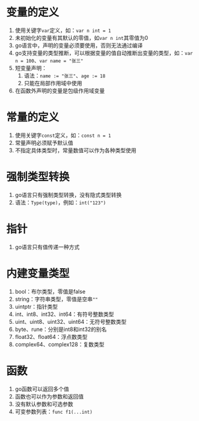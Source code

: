 # 变量的定义
1. 使用关键字`var`定义，如：`var n int = 1`
2. 未初始化的变量有其默认的零值，如`var n int`其零值为0
3. go语言中，声明的变量必须要使用，否则无法通过编译
4. go支持变量的类型推断，可以根据变量的值自动推断出变量的类型，如：`var n = 100`、`var name = "张三"`
5. 短变量声明：
   1. 语法：`name := "张三"`、`age := 18`
   2. 只能在局部作用域中使用
6. 在函数外声明的变量是包级作用域变量

# 常量的定义
1. 使用关键字`const`定义，如：`const n = 1`
2. 常量声明必须赋予默认值
3. 不指定具体类型时，常量数值可以作为各种类型使用

# 强制类型转换
1. go语言只有强制类型转换，没有隐式类型转换
2. 语法：`Type(type)`，例如：`int("123")`

# 指针
1. go语言只有值传递一种方式

# 内建变量类型
1. bool：布尔类型，零值是false
2. string：字符串类型，零值是空串`""`
3. uintptr：指针类型
4. int、int8、int32、int64：有符号整数类型
5. uint、uint8、uint32、uint64：无符号整数类型
6. byte、rune：分别是int8和int32的别名
7. float32、float64：浮点数类型
8. complex64、complex128：复数类型

# 函数
1. go函数可以返回多个值
2. 函数也可以作为参数和返回值
3. 没有默认参数和可选参数
4. 可变参数列表：`func f1(...int)`